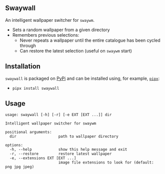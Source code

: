 ## Swaywall

An intelligent wallpaper switcher for `swaywm`.

+ Sets a random wallpaper from a given directory
+ Remembers previous selections:
	- Never repeats a wallpaper until the entire catalogue has been cycled through
	- Can restore the latest selection (useful on `swaywm` start)

## Installation

`swaywall` is packaged on [PyPi](https://pypi.org/project/swaywall) and can be installed using, for example, [`pipx`](https://pipx.pypa.io/stable/):

+ `pipx install swaywall`

## Usage

```
usage: swaywall [-h] [-r] [-e EXT [EXT ...]] dir

Intelligent wallpaper switcher for swaywm

positional arguments:
  dir                   path to wallpaper directory

options:
  -h, --help            show this help message and exit
  -r, --restore         restore latest wallpaper
  -e, --extensions EXT [EXT ...]
                        image file extensions to look for (default: png jpg jpeg)
```
